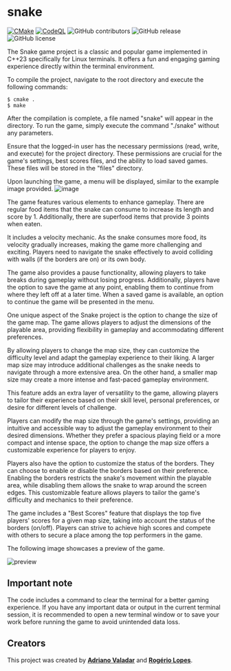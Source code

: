 # snake

[![CMake](https://github.com/adrianovaladar/snake/actions/workflows/cmake.yml/badge.svg)](https://github.com/adrianovaladar/snake/actions/workflows/cmake.yml)
[![CodeQL](https://github.com/adrianovaladar/snake/actions/workflows/github-code-scanning/codeql/badge.svg)](https://github.com/adrianovaladar/snake/actions/workflows/github-code-scanning/codeql)
![GitHub contributors](https://img.shields.io/github/contributors/adrianovaladar/snake)
![GitHub release](https://img.shields.io/github/v/release/adrianovaladar/snake)
![GitHub license](https://img.shields.io/github/license/adrianovaladar/snake)

The Snake game project is a classic and popular game implemented in C++23 specifically for Linux terminals. It offers a
fun and engaging gaming experience directly within the terminal environment.

To compile the project, navigate to the root directory and execute the following commands:

    $ cmake .
    $ make

After the compilation is complete, a file named "snake" will appear in the directory. To run the game, simply execute
the command "./snake" without any parameters.

Ensure that the logged-in user has the necessary permissions (read, write, and execute) for the project directory. These
permissions are crucial for the game's settings, best scores files, and the ability to load saved games. These files
will be stored in the "files" directory.

Upon launching the game, a menu will be displayed, similar to the example image provided.
![image](https://github.com/adrianovaladar/snake/assets/60299267/a1ccb51c-bf44-4653-b6da-51be6b6514d6)

The game features various elements to enhance gameplay. There are regular food items that the snake can consume to
increase its length and score by 1. Additionally, there are superfood items that provide 3 points when eaten.

It includes a velocity mechanic. As the snake consumes more food, its velocity gradually increases, making the game more
challenging and exciting. Players need to navigate the snake effectively to avoid colliding with walls (if the borders
are on) or its own body.

The game also provides a pause functionality, allowing players to take breaks during gameplay without losing progress.
Additionally, players have the option to save the game at any point, enabling them to continue from where they left off
at a later time. When a saved game is available, an option to continue the game will be presented in the menu.

One unique aspect of the Snake project is the option to change the size of the game map. The game allows players to
adjust the dimensions of the playable area, providing flexibility in gameplay and accommodating different preferences.

By allowing players to change the map size, they can customize the difficulty level and adapt the gameplay experience to
their liking. A larger map size may introduce additional challenges as the snake needs to navigate through a more
extensive area. On the other hand, a smaller map size may create a more intense and fast-paced gameplay environment.

This feature adds an extra layer of versatility to the game, allowing players to tailor their experience based on their
skill level, personal preferences, or desire for different levels of challenge.

Players can modify the map size through the game's settings, providing an intuitive and accessible way to adjust the
gameplay environment to their desired dimensions. Whether they prefer a spacious playing field or a more compact and
intense space, the option to change the map size offers a customizable experience for players to enjoy.

Players also have the option to customize the status of the borders. They can choose to enable or disable the borders
based on their preference.
Enabling the borders restricts the snake's movement within the playable area, while disabling them allows the snake to
wrap around the screen edges.
This customizable feature allows
players to tailor the game's difficulty and mechanics to their preference.

The game includes a "Best Scores" feature that displays the top five players' scores for a given map size, taking into
account the status of the borders (on/off). Players can strive to achieve high scores and compete with others to secure
a place among the top performers in the game.

The following image showcases a preview of the game.

![preview](https://user-images.githubusercontent.com/60299267/196003941-0192f5d9-f290-4d01-bfe5-30344d8beda6.png)

## Important note

The code includes a command to clear the terminal for a better gaming experience. If you have any important data or
output in the current terminal session, it is recommended to open a new terminal window or to save your work before
running the game to avoid unintended data loss.

## Creators

This project was created by [**Adriano Valadar**](https://adrianovaladar.github.io) and [**Rogério
Lopes**](https://github.com/ro-g-er).